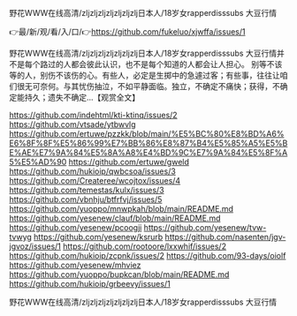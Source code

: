 野花WWW在线高清/zljzljzljzljzljzljzlj日本人/18岁女rapperdisssubs 大豆行情

👉最/新/观/看/入/口/👉https://github.com/fukeluo/xjwffa/issues/1

野花WWW在线高清/zljzljzljzljzljzljzlj日本人/18岁女rapperdisssubs 大豆行情并不是每个路过的人都会彼此认识，也不是每个知道的人都会让人担心。
别等不该等的人，别伤不该伤的心。有些人，必定是生掷中的急遽过客；有些事，往往让咱们很无可奈何。与其忧伤抽泣，不如平静面临。独立，不确定不痛快；获得，不确定能持久；遗失不确定...【观赏全文】


https://github.com/indehtml/kti-ktinq/issues/2
https://github.com/vtsade/ytbwvlg
https://github.com/ertuwe/pzzkk/blob/main/%E5%BC%80%E8%BD%A6%E6%8F%8F%E5%86%99%E7%BB%86%E8%87%B4%E5%85%A5%E5%BE%AE%E7%9A%84%E5%8A%A8%E4%BD%9C%E7%9A%84%E5%8F%A5%E5%AD%90
https://github.com/ertuwe/gweld
https://github.com/hukioip/qwbcsoa/issues/3
https://github.com/Createree/wcojtox/issues/4
https://github.com/temestas/kulx/issues/3
https://github.com/vbnhju/btfrfvj/issues/5
https://github.com/yuoppo/mnwpkah/blob/main/README.md
https://github.com/yesenew/clauf/blob/main/README.md
https://github.com/yesenew/pcoogji
https://github.com/yesenew/tvw-tvwyg
https://github.com/yesenew/ksrurb
https://github.com/nasenten/jgv-jgvoz/issues/1
https://github.com/rootoore/lxxwhif/issues/2
https://github.com/hukioip/zcpnk/issues/2
https://github.com/93-days/oiolf
https://github.com/yesenew/mhviez
https://github.com/yuoppo/bupkcan/blob/main/README.md
https://github.com/hukioip/grbeevy/issues/1

野花WWW在线高清/zljzljzljzljzljzljzlj日本人/18岁女rapperdisssubs 大豆行情
